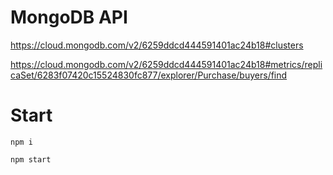 # MongoDB API

https://cloud.mongodb.com/v2/6259ddcd444591401ac24b18#clusters

https://cloud.mongodb.com/v2/6259ddcd444591401ac24b18#metrics/replicaSet/6283f07420c15524830fc877/explorer/Purchase/buyers/find

# Start

```
npm i
```

```
npm start
```
